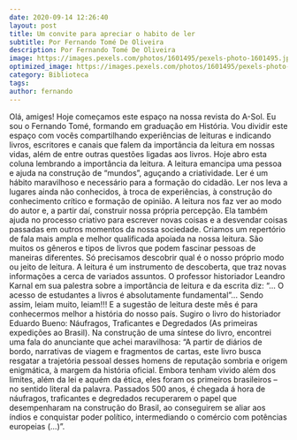 ```yaml
---
date: 2020-09-14 12:26:40
layout: post
title: Um convite para apreciar o habito de ler
subtitle: Por Fernando Tomé De Oliveira
description: Por Fernando Tomé De Oliveira
image: https://images.pexels.com/photos/1601495/pexels-photo-1601495.jpeg
optimized_image: https://images.pexels.com/photos/1601495/pexels-photo-1601495.jpeg
category: Biblioteca
tags:
author: fernando
---
```


Olá, amiges! Hoje começamos este espaço na nossa revista do A-Sol. Eu sou o Fernando Tomé, formando em graduação em História. Vou dividir este espaço com vocês compartilhando experiências de leituras e indicando livros, escritores e canais que falem da importância da leitura em nossas vidas, além de entre outras questões ligadas aos livros.
Hoje abro esta coluna lembrando a importância da leitura. A leitura emancipa uma pessoa e ajuda na construção de “mundos”, aguçando a criatividade. Ler é um hábito maravilhoso e necessário para a formação do cidadão. Ler nos leva a lugares ainda não conhecidos, à troca de experiências, à construção do conhecimento crítico e formação de opinião.
A leitura nos faz ver ao modo do autor e, a partir daí, construir nossa própria percepção. Ela também ajuda no processo criativo para escrever novas coisas e a desvendar coisas passadas em outros momentos da nossa sociedade.
Criamos um repertório de fala mais ampla e melhor qualificada apoiada na nossa leitura. São muitos os gêneros e tipos de livros que podem fascinar pessoas de maneiras diferentes. Só precisamos descobrir qual é o nosso próprio modo ou jeito de leitura.
A leitura é um instrumento de descoberta, que traz novas informações a cerca de variados assuntos. O professor historiador Leandro Karnal em sua palestra sobre a importância de leitura e da escrita diz: “... O acesso de estudantes a livros é absolutamente fundamental”...
Sendo assim, leiam muito, leiam!!!
E a sugestão de leitura deste mês é para conhecermos melhor a história do nosso país. Sugiro o livro do historiador Eduardo Bueno: Náufragos, Traficantes e Degredados (As primeiras expedições ao Brasil). Na construção de uma síntese do livro, encontrei uma fala do anunciante que achei maravilhosa:
 “A partir de diários de bordo, narrativas de viagem e fragmentos de cartas, este livro busca resgatar a trajetória pessoal desses homens de reputação sombria e origem enigmática, à margem da história oficial. Embora tenham vivido além dos limites, além da lei e aquém da ética, eles foram os primeiros brasileiros – no sentido literal da palavra. Passados 500 anos, é chegada á hora de náufragos, traficantes e degredados recuperarem o papel que desempenharam na construção do Brasil, ao conseguirem se aliar aos índios e conquistar poder político, intermediando o comércio com potências europeias (...)”. 
